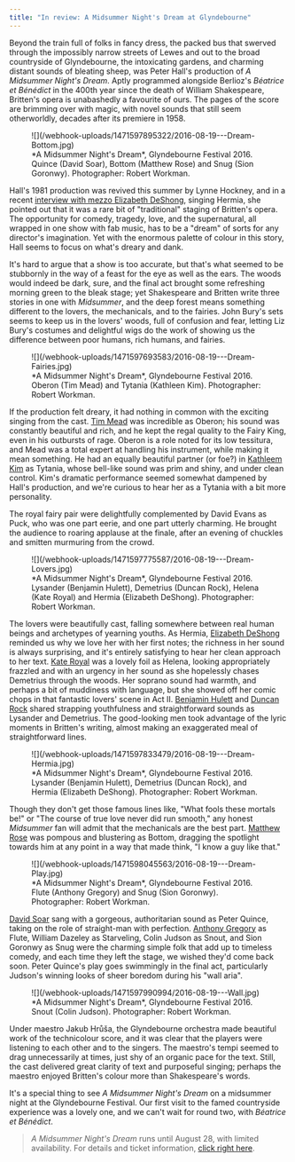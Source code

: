 ```yaml
---
title: "In review: A Midsummer Night's Dream at Glyndebourne"
---
```


Beyond the train full of folks in fancy dress, the packed bus that swerved through the impossibly narrow streets of Lewes and out to the broad countryside of Glyndebourne, the intoxicating gardens, and charming distant sounds of bleating sheep, was Peter Hall's production of *A Midsummer Night's Dream*. Aptly programmed alongside Berlioz's *Béatrice et Bénédict* in the 400th year since the death of William Shakespeare, Britten's opera is unabashedly a favourite of ours. The pages of the score are brimming over with magic, with novel sounds that still seem otherworldly, decades after its premiere in 1958.

<figure data-type="image">
![](/webhook-uploads/1471597895322/2016-08-19---Dream-Bottom.jpg)<figcaption>*A Midsummer Night's Dream*, Glyndebourne Festival 2016. Quince (David Soar), Bottom (Matthew Rose) and Snug (Sion Goronwy). Photographer: Robert Workman.</figcaption>
</figure>

Hall's 1981 production was revived this summer by Lynne Hockney, and in a recent [interview with mezzo Elizabeth DeShong](/magic-high-standards-midsummer-at-glyndebourne/), singing Hermia, she pointed out that it was a rare bit of "traditional" staging of Britten's opera. The opportunity for comedy, tragedy, love, and the supernatural, all wrapped in one show with fab music, has to be a "dream" of sorts for any director's imagination. Yet with the enormous palette of colour in this story, Hall seems to focus on what's dreary and dank.

It's hard to argue that a show is too accurate, but that's what seemed to be stubbornly in the way of a feast for the eye as well as the ears. The woods would indeed be dark, sure, and the final act brought some refreshing morning green to the bleak stage; yet Shakespeare and Britten write three stories in one with *Midsummer*, and the deep forest means something different to the lovers, the mechanicals, and to the fairies. John Bury's sets seems to keep us in the lovers' woods, full of confusion and fear, letting Liz Bury's costumes and delightful wigs do the work of showing us the difference between poor humans, rich humans, and fairies.

<figure data-type="image">
![](/webhook-uploads/1471597693583/2016-08-19---Dream-Fairies.jpg)
<figcaption>*A Midsummer Night's Dream*, Glyndebourne Festival 2016. Oberon (Tim Mead) and Tytania (Kathleen Kim). Photographer: Robert Workman.</figcaption>
</figure>

If the production felt dreary, it had nothing in common with the exciting singing from the cast. [Tim Mead](/scene/people/tim-mead/) was incredible as Oberon; his sound was constantly beautiful and rich, and he kept the regal quality to the Fairy King, even in his outbursts of rage. Oberon is a role noted for its low tessitura, and Mead was a total expert at handling his instrument, while making it mean something. He had an equally beautiful partner (or foe?) in [Kathleem Kim](/scene/people/kathleem-kim/) as Tytania, whose bell-like sound was prim and shiny, and under clean control. Kim's dramatic performance seemed somewhat dampened by Hall's production, and we're curious to hear her as a Tytania with a bit more personality. 

The royal fairy pair were delightfully complemented by David Evans as Puck, who was one part eerie, and one part utterly charming. He brought the audience to roaring applause at the finale, after an evening of chuckles and smitten murmuring from the crowd.

<figure data-type="image">
![](/webhook-uploads/1471597775587/2016-08-19---Dream-Lovers.jpg)<figcaption>*A Midsummer Night's Dream*, Glyndebourne Festival 2016. Lysander (Benjamin Hulett), Demetrius (Duncan Rock), Helena (Kate Royal) and Hermia (Elizabeth DeShong). Photographer: Robert Workman.</figcaption>
</figure>

The lovers were beautifully cast, falling somewhere between real human beings and archetypes of yearning youths. As Hermia, [Elizabeth DeShong](/scene/people/elizabeth-deshong/) reminded us why we love her with her first notes; the richness in her sound is always surprising, and it's entirely satisfying to hear her clean approach to her text. [Kate Royal](/scene/people/kate-royal/) was a lovely foil as Helena, looking appropriately frazzled and with an urgency in her sound as she hopelessly chases Demetrius through the woods. Her soprano sound had warmth, and perhaps a bit of muddiness with language, but she showed off her comic chops in that fantastic lovers' scene in Act II. [Benjamin Hulett](/scene/people/benjamin-hulett/) and [Duncan Rock](/scene/people/duncan-rock/) shared strapping youthfulness and straightforward sounds as Lysander and Demetrius. The good-looking men took advantage of the lyric moments in Britten's writing, almost making an exaggerated meal of straightforward lines.

<figure data-type="image">![](/webhook-uploads/1471597833479/2016-08-19---Dream-Hermia.jpg)
<figcaption>*A Midsummer Night's Dream*, Glyndebourne Festival 2016. Lysander (Benjamin Hulett), Demetrius (Duncan Rock), and Hermia (Elizabeth DeShong). Photographer: Robert Workman.</figcaption>
</figure>

Though they don't get those famous lines like, "What fools these mortals be!" or "The course of true love never did run smooth," any honest *Midsummer* fan will admit that the mechanicals are the best part. [Matthew Rose](/scene/people/matthew-rose/) was pompous and blustering as Bottom, dragging the spotlight towards him at any point in a way that made think, "I know a guy like that." 

<figure data-type="image">
![](/webhook-uploads/1471598045563/2016-08-19---Dream-Play.jpg)<figcaption>*A Midsummer Night's Dream*, Glyndebourne Festival 2016. Flute (Anthony Gregory) and Snug (Sion Goronwy). Photographer: Robert Workman.</figcaption>
</figure>

[David Soar](/scene/people/david-soar/) sang with a gorgeous, authoritarian sound as Peter Quince, taking on the role of straight-man with perfection. [Anthony Gregory](/scene/people/anthony-gregory/) as Flute, William Dazeley as Starveling, Colin Judson as Snout, and Sion Goronwy as Snug were the charming simple folk that add up to timeless comedy, and each time they left the stage, we wished they'd come back soon. Peter Quince's play goes swimmingly in the final act, particularly Judson's winning looks of sheer boredom during his "wall aria".

<figure data-type="image">![](/webhook-uploads/1471597990994/2016-08-19---Wall.jpg)<figcaption>*A Midsummer Night's Dream*, Glyndebourne Festival 2016. Snout (Colin Judson). Photographer: Robert Workman.</figcaption>
</figure>

Under maestro Jakub Hrůša, the Glyndebourne orchestra made beautiful work of the technicolour score, and it was clear that the players were listening to each other and to the singers. The maestro's tempi seemed to drag unnecessarily at times, just shy of an organic pace for the text. Still, the cast delivered great clarity of text and purposeful singing; perhaps the maestro enjoyed Britten's colour more than Shakespeare's words.

It's a special thing to see *A Midsummer Night's Dream* on a midsummer night at the Glyndebourne Festival. Our first visit to the famed countryside experience was a lovely one, and we can't wait for round two, with *Béatrice et Bénédict*.

>*A Midsummer Night's Dream* runs until August 28, with limited availability. For details and ticket information, [click right here](http://www.glyndebourne.com/tickets-and-whats-on/events/2016/f16dream/).
